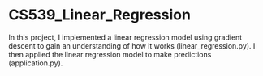 # CS539_Linear_Regression

In this project, I implemented a linear regression model using gradient descent to gain an understanding of how it works (linear_regression.py). I then applied the linear regression model to make predictions (application.py).
